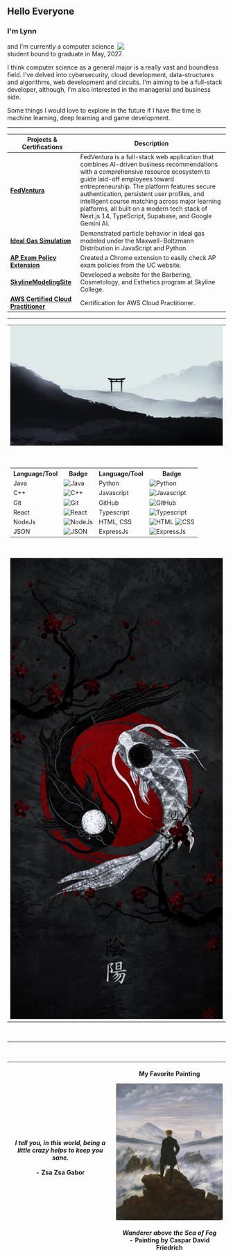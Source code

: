 ## Hello Everyone

### I'm **Lynn** 

<img align= "right" width= "250" src= "https://pa1.narvii.com/6580/8098c6e9207376889eeb0532d9f5a0723c4d73f5_hq.gif"/>

and I'm currently a computer science student bound to graduate in May, 2027. 

I think computer science as a general major is a really vast and boundless field. I've delved into cybersecurity, cloud development,
data-structures and algorithms, web development and circuits. I'm aiming to be a full-stack developer, although, I'm also interested in 
the managerial and business side. 

Some things I would love to explore in the future if I have the time is machine learning, deep learning and
game development.

<hr />

| **Projects & Certifications**                                                                                                                | **Description**                                                                                                                                                      |
|----------------------------------------------------------------------------------------------------------------------------|----------------------------------------------------------------------------------------------------------------------------------------------------------------------|
| [**FedVentura**](https://fed-ventura.vercel.app/)                       | FedVentura is a full-stack web application that combines AI-driven business recommendations with a comprehensive resource ecosystem to guide laid-off employees toward entrepreneurship. The platform features secure authentication, persistent user profiles, and intelligent course matching across major learning platforms, all built on a modern tech stack of Next.js 14, TypeScript, Supabase, and Google Gemini AI.                                                |
| [**Ideal Gas Simulation**](https://lynnparticles.onrender.com/)                       | Demonstrated particle behavior in ideal gas modeled under the Maxwell-Boltzmann Distribution in JavaScript and Python.                                                |
| [**AP Exam Policy Extension**](https://chromewebstore.google.com/detail/uc-ap-exam-policy-checker/lhmkeccgiphdegpelmommddcdlnpoaee?hl=en-US&utm_source=ext_sidebar) | Created a Chrome extension to easily check AP exam policies from the UC website.                                                                                     |
| [**SkylineModelingSite**](https://skylinemodelingbookingsite.onrender.com/)                                                 | Developed a website for the Barbering, Cosmetology, and Esthetics program at Skyline College.                                                                         |
| [**AWS Certified Cloud Practitioner**](https://www.credly.com/badges/162db95a-cc67-416f-855d-a27b10d3b19e)                   | Certification for AWS Cloud Practitioner.                                                                                                                            |

<hr />

<table>
  <tr>
<!--     <td>
      <img src="/github-metrics.svg" alt="Metrics" width="100%">
    </td> -->
    <td width="50%">
      <img src="/img4.png" alt="Top Image" width="100%">
      <br>
      <br>
      <br>
      <table align="center">
        <tr>
          <th>Language/Tool</th>
          <th>Badge</th>
          <th>Language/Tool</th>
          <th>Badge</th>
        </tr>
        <tr>
          <td>Java</td>
          <td><img src="http://img.shields.io/badge/-Java-F89820?style=flat&logo=java&logoColor=white" alt="Java"></td>
          <td>Python</td>
          <td><img src="https://img.shields.io/badge/-Python-lightblue?style=flat&logo=python&logoColor=black" alt="Python"></td>
        </tr>
        <tr>
          <td>C++</td>
          <td><img src="https://img.shields.io/badge/-C++-blue?style=flat&logo=cplusplus&logoColor=white" alt="C++"></td>
          <td>Javascript</td>
          <td><img src="https://img.shields.io/badge/-Javascript-1a1919?style=flat&logo=javascript&logoColor=c9bb1c" alt="Javascript"></td>
        </tr>
        <tr>
          <td>Git</td>
          <td><img src="https://img.shields.io/badge/-Git-black?style=flat-square&logo=git" alt="Git"></td>
          <td>GitHub</td>
          <td><img src="https://img.shields.io/badge/-GitHub-black?style=flat-square&logo=github" alt="GitHub"></td>
        </tr>
        <tr>
          <td>React</td>
          <td><img src="https://img.shields.io/badge/-React-404040?style=flat&logo=react&logoColor=lightblue" alt="React"></td>
          <td>Typescript</td>
          <td><img src="https://img.shields.io/badge/-Typescript-6dc9c8?style=flat&logo=typescript&logoColor=white" alt="Typescript"></td>
        </tr>
        <tr>
          <td>NodeJs</td>
          <td><img src="https://img.shields.io/badge/-Nodejs-black?style=flat-square&logo=Node.js" alt="NodeJs"></td>
          <td>HTML, CSS</td>
          <td>
            <img src="https://img.shields.io/badge/-HTML5-db5807?style=flat&logo=html5&logoColor=adacac" alt="HTML"> 
            <img src="https://img.shields.io/badge/-CSS-bdbdbd?style=flat&logo=css3&logoColor=086382" alt="CSS">
          </td>
        </tr>
        <tr>
          <td>JSON</td>
          <td><img src="https://img.shields.io/badge/-JSON-black?style=flat-square&logo=json" alt="JSON"></td>
          <td>ExpressJs</td>
          <td><img src="https://img.shields.io/badge/-Express-black?style=flat-square&logo=expressjs" alt="ExpressJs"></td>
        </tr>
      </table>
      <br>
      <br>
      <img src="/img3.jpg" alt="Bot Image" width="100%">
    </td>
  </tr>
</table>

<br />
<hr />
<br />

<!---
<img src="/img3.jpg" alt="Fish" width="25%">

<br />
<br />
<hr />
--->

| *I tell you, in this world, being a little crazy helps to keep you sane.* <br /> <br />  - Zsa Zsa Gabor| <p>My Favorite Painting</p> <img src="/img1.jpeg" alt="Painting, Wanderer Above The Sea Of Fogs" width="450"/>&nbsp; <br /> *Wanderer above the Sea of Fog* <br /> - Painting by Caspar David Friedrich |
|   :---:    |  :---:  | 


<!--
**loofsan/loofsan** is a ✨ _special_ ✨ repository because its `README.md` (this file) appears on your GitHub profile.

Here are some ideas to get you started:

- 🔭 I’m currently working on ...
- 🌱 I’m currently learning ...
- 👯 I’m looking to collaborate on ...
- 🤔 I’m looking for help with ...
- 💬 Ask me about ...
- 📫 How to reach me: ...
- 😄 Pronouns: ...
- ⚡ Fun fact: ...
-->
